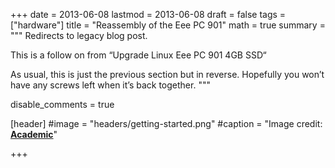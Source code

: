 +++
date = 2013-06-08
lastmod = 2013-06-08
draft = false
tags = ["hardware"]
title = "Reassembly of the Eee PC 901"
math = true
summary = """
Redirects to legacy blog post.

This is a follow on from “Upgrade Linux Eee PC 901 4GB SSD“

As usual, this is just the previous section but in reverse. Hopefully you won’t have any screws left when it’s back together.
"""

disable_comments = true

[header]
#image = "headers/getting-started.png"
#caption = "Image credit: [**Academic**](https://github.com/gcushen/hugo-academic/)"

+++

<html>
  <head>
    <title>Reassembly of the Eee PC 901</title>
    <link rel="canonical" href="https://binarymist.wordpress.com/2013/06/08/reassembly-of-the-eee-pc-901/"/>
    <meta http-equiv="content-type" content="text/html; charset=utf-8"/>
    <meta http-equiv="refresh" content="2; url=https://binarymist.wordpress.com/2013/06/08/reassembly-of-the-eee-pc-901/"/>
  </head>
</html>

